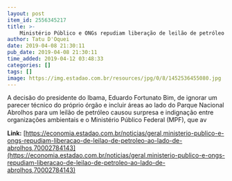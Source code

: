 ```yaml
---
layout: post
item_id: 2556345217
title: >-
    Ministério Público e ONGs repudiam liberação de leilão de petróleo ao lado de Abrolhos
author: Tatu D'Oquei
date: 2019-04-08 21:30:11
pub_date: 2019-04-08 21:30:11
time_added: 2019-04-12 03:48:33
categories: []
tags: []
image: https://img.estadao.com.br/resources/jpg/0/8/1452536455080.jpg
---
```


A decisão do presidente do Ibama, Eduardo Fortunato Bim, de ignorar um parecer técnico do próprio órgão e incluir áreas ao lado do Parque Nacional Abrolhos para um leilão de petróleo causou surpresa e indignação entre organizações ambientais e o Ministério Público Federal (MPF), que av

**Link:** [https://economia.estadao.com.br/noticias/geral,ministerio-publico-e-ongs-repudiam-liberacao-de-leilao-de-petroleo-ao-lado-de-abrolhos,70002784143](https://economia.estadao.com.br/noticias/geral,ministerio-publico-e-ongs-repudiam-liberacao-de-leilao-de-petroleo-ao-lado-de-abrolhos,70002784143)

